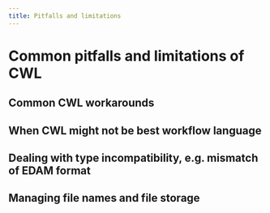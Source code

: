 ```yaml
---
title: Pitfalls and limitations
---
```


# Common pitfalls and limitations of CWL

## Common CWL workarounds

## When CWL might not be best workflow language

## Dealing with type incompatibility, e.g. mismatch of EDAM format


## Managing file names and file storage
